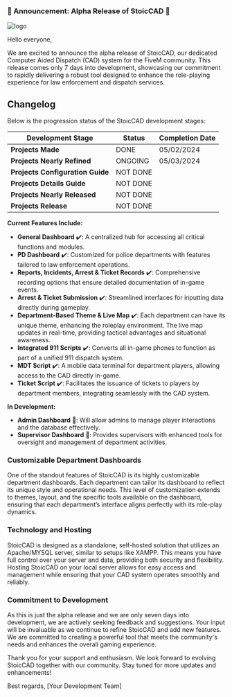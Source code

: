 ### 🚨 Announcement: Alpha Release of StoicCAD 🚨



![logo](https://github.com/TheStoicBear/StoicCAD/assets/112611821/fa4e54af-834a-4589-8b64-c8e2d0e0435a)



Hello everyone,

We are excited to announce the alpha release of StoicCAD, our dedicated Computer Aided Dispatch (CAD) system for the FiveM community. This release comes only 7 days into development, showcasing our commitment to rapidly delivering a robust tool designed to enhance the role-playing experience for law enforcement and dispatch services.





## Changelog

Below is the progression status of the StoicCAD development stages:

| Development Stage                | Status   | Completion Date |
|----------------------------------|----------|-----------------|
| **Projects Made**                | DONE     | 05/02/2024      |
| **Projects Nearly Refined**      | ONGOING  | 05/03/2024      |
| **Projects Configuration Guide** | NOT DONE |                 |
| **Projects Details Guide**       | NOT DONE |                 |
| **Projects Nearly Released**     | NOT DONE |                 |
| **Projects Release**             | NOT DONE |                 |






**Current Features Include:**
- **General Dashboard** ✔️: A centralized hub for accessing all critical functions and modules.
- **PD Dashboard** ✔️: Customized for police departments with features tailored to law enforcement operations.
- **Reports, Incidents, Arrest & Ticket Records** ✔️: Comprehensive recording options that ensure detailed documentation of in-game events.
- **Arrest & Ticket Submission** ✔️: Streamlined interfaces for inputting data directly during gameplay.
- **Department-Based Theme & Live Map** ✔️: Each department can have its unique theme, enhancing the roleplay environment. The live map updates in real-time, providing tactical advantages and situational awareness.
- **Integrated 911 Scripts** ✔️: Converts all in-game phones to function as part of a unified 911 dispatch system.
- **MDT Script** ✔️: A mobile data terminal for department players, allowing access to the CAD directly in-game.
- **Ticket Script** ✔️: Facilitates the issuance of tickets to players by department members, integrating seamlessly with the CAD system.

**In Development:**
- **Admin Dashboard** 🚧: Will allow admins to manage player interactions and the database effectively.
- **Supervisor Dashboard** 🚧: Provides supervisors with enhanced tools for oversight and management of department activities.

### Customizable Department Dashboards
One of the standout features of StoicCAD is its highly customizable department dashboards. Each department can tailor its dashboard to reflect its unique style and operational needs. This level of customization extends to themes, layout, and the specific tools available on the dashboard, ensuring that each department’s interface aligns perfectly with its role-play dynamics.

### Technology and Hosting
StoicCAD is designed as a standalone, self-hosted solution that utilizes an Apache/MYSQL server, similar to setups like XAMPP. This means you have full control over your server and data, providing both security and flexibility. Hosting StoicCAD on your local server allows for easy access and management while ensuring that your CAD system operates smoothly and reliably.

### Commitment to Development
As this is just the alpha release and we are only seven days into development, we are actively seeking feedback and suggestions. Your input will be invaluable as we continue to refine StoicCAD and add new features. We are committed to creating a powerful tool that meets the community's needs and enhances the overall gaming experience.

Thank you for your support and enthusiasm. We look forward to evolving StoicCAD together with our community. Stay tuned for more updates and enhancements!

Best regards,
[Your Development Team]
